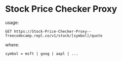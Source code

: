 # Stock Price Checker Proxy

usage:

`GET https://Stock-Price-Checker-Proxy--freecodecamp.repl.co/v1/stock/[symbol]/quote`

where:

`symbol = msft | goog | aapl | ...`


